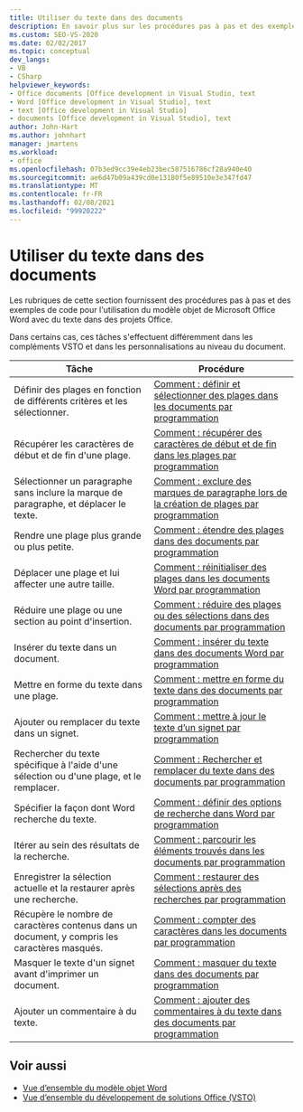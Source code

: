```yaml
---
title: Utiliser du texte dans des documents
description: En savoir plus sur les procédures pas à pas et des exemples de code pour l’utilisation du modèle objet de Microsoft Word pour travailler avec du texte dans les projets Office.
ms.custom: SEO-VS-2020
ms.date: 02/02/2017
ms.topic: conceptual
dev_langs:
- VB
- CSharp
helpviewer_keywords:
- Office documents [Office development in Visual Studio, text
- Word [Office development in Visual Studio], text
- text [Office development in Visual Studio]
- documents [Office development in Visual Studio], text
author: John-Hart
ms.author: johnhart
manager: jmartens
ms.workload:
- office
ms.openlocfilehash: 07b3ed9cc39e4eb23bec587516786cf28a940e40
ms.sourcegitcommit: ae6d47b09a439cd0e13180f5e89510e3e347fd47
ms.translationtype: MT
ms.contentlocale: fr-FR
ms.lasthandoff: 02/08/2021
ms.locfileid: "99920222"
---
```

# <a name="work-with-text-in-documents"></a>Utiliser du texte dans des documents
  Les rubriques de cette section fournissent des procédures pas à pas et des exemples de code pour l'utilisation du modèle objet de Microsoft Office Word avec du texte dans des projets Office.

 Dans certains cas, ces tâches s'effectuent différemment dans les compléments VSTO et dans les personnalisations au niveau du document.

|Tâche|Procédure|
|----------|---------------|
|Définir des plages en fonction de différents critères et les sélectionner.|[Comment : définir et sélectionner des plages dans les documents par programmation](../vsto/how-to-programmatically-define-and-select-ranges-in-documents.md)|
|Récupérer les caractères de début et de fin d'une plage.|[Comment : récupérer des caractères de début et de fin dans les plages par programmation](../vsto/how-to-programmatically-retrieve-start-and-end-characters-in-ranges.md)|
|Sélectionner un paragraphe sans inclure la marque de paragraphe, et déplacer le texte.|[Comment : exclure des marques de paragraphe lors de la création de plages par programmation](../vsto/how-to-programmatically-exclude-paragraph-marks-when-creating-ranges.md)|
|Rendre une plage plus grande ou plus petite.|[Comment : étendre des plages dans des documents par programmation](../vsto/how-to-programmatically-extend-ranges-in-documents.md)|
|Déplacer une plage et lui affecter une autre taille.|[Comment : réinitialiser des plages dans les documents Word par programmation](../vsto/how-to-programmatically-reset-ranges-in-word-documents.md)|
|Réduire une plage ou une section au point d'insertion.|[Comment : réduire des plages ou des sélections dans des documents par programmation](../vsto/how-to-programmatically-collapse-ranges-or-selections-in-documents.md)|
|Insérer du texte dans un document.|[Comment : insérer du texte dans des documents Word par programmation](../vsto/how-to-programmatically-insert-text-into-word-documents.md)|
|Mettre en forme du texte dans une plage.|[Comment : mettre en forme du texte dans des documents par programmation](../vsto/how-to-programmatically-format-text-in-documents.md)|
|Ajouter ou remplacer du texte dans un signet.|[Comment : mettre à jour le texte d’un signet par programmation](../vsto/how-to-programmatically-update-bookmark-text.md)|
|Rechercher du texte spécifique à l'aide d'une sélection ou d'une plage, et le remplacer.|[Comment : Rechercher et remplacer du texte dans des documents par programmation](../vsto/how-to-programmatically-search-for-and-replace-text-in-documents.md)|
|Spécifier la façon dont Word recherche du texte.|[Comment : définir des options de recherche dans Word par programmation](../vsto/how-to-programmatically-set-search-options-in-word.md)|
|Itérer au sein des résultats de la recherche.|[Comment : parcourir les éléments trouvés dans les documents par programmation](../vsto/how-to-programmatically-loop-through-found-items-in-documents.md)|
|Enregistrer la sélection actuelle et la restaurer après une recherche.|[Comment : restaurer des sélections après des recherches par programmation](../vsto/how-to-programmatically-restore-selections-after-searches.md)|
|Récupère le nombre de caractères contenus dans un document, y compris les caractères masqués.|[Comment : compter des caractères dans les documents par programmation](../vsto/how-to-programmatically-count-characters-in-documents.md)|
|Masquer le texte d'un signet avant d'imprimer un document.|[Comment : masquer du texte dans des documents par programmation](../vsto/how-to-programmatically-hide-text-in-documents.md)|
|Ajouter un commentaire à du texte.|[Comment : ajouter des commentaires à du texte dans des documents par programmation](../vsto/how-to-programmatically-add-comments-to-text-in-documents.md)|

## <a name="see-also"></a>Voir aussi
- [Vue d’ensemble du modèle objet Word](../vsto/word-object-model-overview.md)
- [Vue d’ensemble du développement de solutions Office &#40;VSTO&#41;](../vsto/office-solutions-development-overview-vsto.md)
